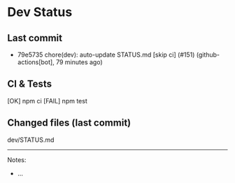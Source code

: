 # Dev Status

## Last commit
- 79e5735 chore(dev): auto-update STATUS.md [skip ci] (#151) (github-actions[bot], 79 minutes ago)
## CI & Tests
[OK] npm ci
[FAIL] npm test

## Changed files (last commit)
dev/STATUS.md

---
Notes:
- ...
